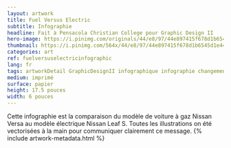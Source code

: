 ```yaml
---
layout: artwork
title: Fuel Versus Electric
subtitle: Infographie
headline: Fait à Pensacola Christian College pour Graphic Design II
hero-image: https://i.pinimg.com/originals/44/e8/97/44e897415f678d1b6545d1e4424a035f.png
thumbnail: https://i.pinimg.com/564x/44/e8/97/44e897415f678d1b6545d1e4424a035f.jpg
categories: art
ref: fuelversuselectricinfographic
lang: fr
tags: artworkDetail GraphicDesignII infographique infographie changementClimatique pollution électrique électricité débât designGraphique
medium: imprimé
surface: papier
height: 17.5 pouces
width: 6 pouces
---
```

Cette infographie est la comparaison du modèle de voiture à gaz Nissan Versa au modèle électrique Nissan Leaf S. Toutes les illustrations on été vectorisées à la main pour communiquer clairement ce message.
{% include artwork-metadata.html %}
